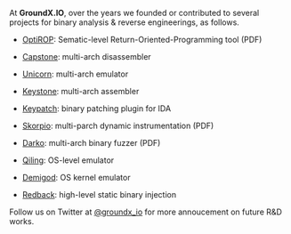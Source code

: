 At **GroundX.IO**, over the years we founded or contributed to several projects for binary analysis & reverse engineerings, as follows.

- [OptiROP](https://media.blackhat.com/us-13/US-13-Quynh-OptiROP-Hunting-for-ROP-Gadgets-in-Style-WP.pdf): Sematic-level Return-Oriented-Programming tool (PDF)

- [Capstone](https://www.capstone-engine.org): multi-arch disassembler

- [Unicorn](https://www.unicorn-engine.org): multi-arch emulator

- [Keystone](https://www.keystone-engine.org): multi-arch assembler

- [Keypatch](https://www.keystone-engine.org/keypatch): binary patching plugin for IDA

- [Skorpio](/docs/Opcde2018-skorpio.pdf): multi-parch dynamic instrumentation (PDF)

- [Darko](/docs/ZeroNights2017-darko-fuzzer.pdf): multi-arch binary fuzzer (PDF)

- [Qiling](https://qiling.io): OS-level emulator

- [Demigod](/demigod/): OS kernel emulator

- [Redback](/redback/): high-level static binary injection


Follow us on Twitter at [@groundx_io](https://twitter.com/groundx_io) for more annoucement on future R&D works.
